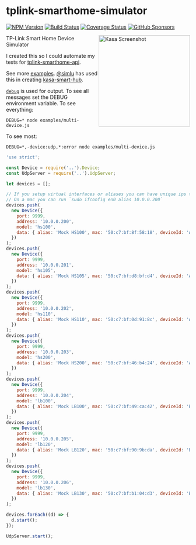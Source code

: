 <!-- markdownlint-disable MD033 -->

# tplink-smarthome-simulator

[![NPM Version](https://img.shields.io/npm/v/tplink-smarthome-simulator.svg)](https://www.npmjs.com/package/tplink-smarthome-simulator)
[![Build Status](https://github.com/plasticrake/tplink-smarthome-simulator/workflows/CI/badge.svg?branch=master)](https://github.com/plasticrake/tplink-smarthome-simulator/actions?query=workflow%3ACI+branch%3Amaster)
[![Coverage Status](https://coveralls.io/repos/github/plasticrake/tplink-smarthome-simulator/badge.svg?branch=master)](https://coveralls.io/github/plasticrake/tplink-smarthome-simulator?branch=master)
[![GitHub Sponsors](https://img.shields.io/github/sponsors/plasticrake)](https://github.com/sponsors/plasticrake)

<img src="https://user-images.githubusercontent.com/1383980/30628984-4eb5bf5e-9d8e-11e7-9caa-97720ae1eadc.png" align="right" alt="Kasa Screenshot" width=250>

TP-Link Smart Home Device Simulator

I created this so I could automate my tests for [tplink-smarthome-api](https://github.com/plasticrake/tplink-smarthome-api/).

See more [examples](https://github.com/plasticrake/tplink-smarthome-simulator/tree/master/examples). [@simlu](https://github.com/simlu) has used this in creating [kasa-smart-hub](https://github.com/blackflux/kasa-smart-hub).

[`debug`](https://github.com/visionmedia/debug) is used for output. To see all messages set the DEBUG environment variable.
To see everything:

```console
DEBUG=* node examples/multi-device.js
```

To see most:

```console
DEBUG=*,-device:udp,*:error node examples/multi-device.js
```

```javascript
'use strict';

const Device = require('..').Device;
const UdpServer = require('..').UdpServer;

let devices = [];

// If you setup virtual interfaces or aliases you can have unique ips to work with Kasa app.
// On a mac you can run `sudo ifconfig en0 alias 10.0.0.200`
devices.push(
  new Device({
    port: 9999,
    address: '10.0.0.200',
    model: 'hs100',
    data: { alias: 'Mock HS100', mac: '50:c7:bf:8f:58:18', deviceId: 'A100' },
  })
);
devices.push(
  new Device({
    port: 9999,
    address: '10.0.0.201',
    model: 'hs105',
    data: { alias: 'Mock HS105', mac: '50:c7:bf:d8:bf:d4', deviceId: 'A105' },
  })
);
devices.push(
  new Device({
    port: 9999,
    address: '10.0.0.202',
    model: 'hs110',
    data: { alias: 'Mock HS110', mac: '50:c7:bf:0d:91:8c', deviceId: 'A110' },
  })
);
devices.push(
  new Device({
    port: 9999,
    address: '10.0.0.203',
    model: 'hs200',
    data: { alias: 'Mock HS200', mac: '50:c7:bf:46:b4:24', deviceId: 'A200' },
  })
);
devices.push(
  new Device({
    port: 9999,
    address: '10.0.0.204',
    model: 'lb100',
    data: { alias: 'Mock LB100', mac: '50:c7:bf:49:ca:42', deviceId: 'BB100' },
  })
);
devices.push(
  new Device({
    port: 9999,
    address: '10.0.0.205',
    model: 'lb120',
    data: { alias: 'Mock LB120', mac: '50:c7:bf:90:9b:da', deviceId: 'BB120' },
  })
);
devices.push(
  new Device({
    port: 9999,
    address: '10.0.0.206',
    model: 'lb130',
    data: { alias: 'Mock LB130', mac: '50:c7:bf:b1:04:d3', deviceId: 'BB130' },
  })
);

devices.forEach((d) => {
  d.start();
});

UdpServer.start();
```
